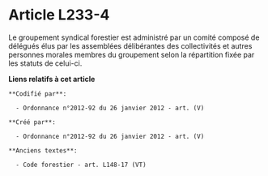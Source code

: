 # Article L233-4

Le groupement syndical forestier est administré par un comité composé de délégués élus par les assemblées délibérantes des
collectivités et autres personnes morales membres du groupement selon la répartition fixée par les statuts de celui-ci.

**Liens relatifs à cet article**

	**Codifié par**:

	  - Ordonnance n°2012-92 du 26 janvier 2012 - art. (V)

	**Créé par**:

	  - Ordonnance n°2012-92 du 26 janvier 2012 - art. (V)

	**Anciens textes**:

	  - Code forestier - art. L148-17 (VT)
